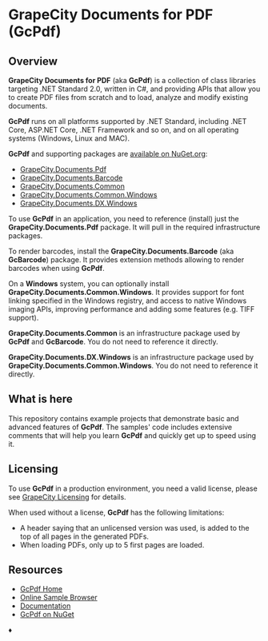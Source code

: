# GrapeCity Documents for PDF (GcPdf)

## Overview

**GrapeCity Documents for PDF** (aka **GcPdf**) is a collection of class libraries targeting .NET Standard 2.0, written in C#, and providing APIs that allow you to create PDF files from scratch and to load, analyze and modify existing documents.

**GcPdf** runs on all platforms supported by .NET Standard, including .NET Core, ASP.NET Core, .NET Framework and so on, and on all operating systems (Windows, Linux and MAC).

**GcPdf** and supporting packages are [available on NuGet.org](https://www.nuget.org/packages?q=grapecity.documents):

- [GrapeCity.Documents.Pdf](https://www.nuget.org/packages/GrapeCity.Documents.Pdf/)
- [GrapeCity.Documents.Barcode](https://www.nuget.org/packages/GrapeCity.Documents.Barcode/)
- [GrapeCity.Documents.Common](https://www.nuget.org/packages/GrapeCity.Documents.Common/)
- [GrapeCity.Documents.Common.Windows](https://www.nuget.org/packages/GrapeCity.Common.Windows/)
- [GrapeCity.Documents.DX.Windows](https://www.nuget.org/packages/GrapeCity.DX.Windows/)

To use **GcPdf**  in an application, you need to reference (install) just the **GrapeCity.Documents.Pdf** package. It will pull in the required infrastructure packages.

To render barcodes, install the **GrapeCity.Documents.Barcode** (aka **GcBarcode**) package. It provides extension methods allowing to render barcodes when using **GcPdf**.

On a **Windows** system, you can optionally install **GrapeCity.Documents.Common.Windows**. It provides support for font linking specified in the Windows registry, and access to native Windows imaging APIs, improving performance and adding some features (e.g. TIFF support).

**GrapeCity.Documents.Common** is an infrastructure package used by **GcPdf** and **GcBarcode**. You do not need to reference it directly. 

**GrapeCity.Documents.DX.Windows** is an infrastructure package used by
**GrapeCity.Documents.Common.Windows**. You do not need to reference
it directly.

## What is here

This repository contains example projects that demonstrate basic and advanced features of **GcPdf**. The samples' code includes extensive comments that will help you learn **GcPdf** and quickly get up to speed using it.

## Licensing

To use **GcPdf** in a production environment, you need a valid license, please see [GrapeCity Licensing](https://www.grapecity.com/en/licensing/grapecity/) for details.

When used without a license, **GcPdf** has the following limitations:

- A header saying that an unlicensed version was used, is added to the top of all pages in the generated PDFs.
- When loading PDFs, only up to 5 first pages are loaded.

## Resources

- [GcPdf Home](https://www.grapecity.com/en/documents-api-pdf)
- [Online Sample Browser](http://demos.componentone.com/gcdocs/gcpdf)
- [Documentation](http://help.grapecity.com/gcdocs/gcpdf/onlinehelp/webframe.html)
- [GcPdf on NuGet](https://www.nuget.org/packages/GrapeCity.Documents.Pdf/)

&diams;